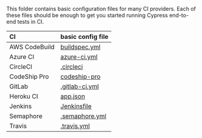 This folder contains basic configuration files for many CI providers. Each of these files should be enough to get you started running Cypress end-to-end tests in CI.

| CI            | basic config file                |
| :------------ | :------------------------------- |
| AWS CodeBuild | [buildspec.yml](buildspec.yml)   |
| Azure CI      | [azure-ci.yml](azure-ci.yml)     |
| CircleCI      | [.circleci](.circleci)           |
| CodeShip Pro  | [codeship-pro](codeship-pro)     |
| GitLab        | [.gitlab-ci.yml](.gitlab-ci.yml) |
| Heroku CI     | [app.json](app.json)             |
| Jenkins       | [Jenkinsfile](Jenkinsfile)       |
| Semaphore     | [.semaphore.yml](.semaphore.yml) |
| Travis        | [.travis.yml](.travis.yml)       |
